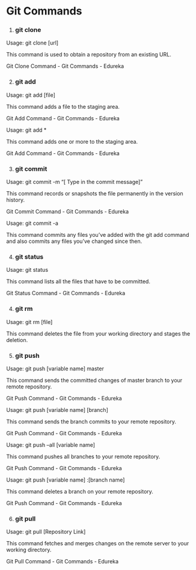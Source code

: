 # Git Commands

1. ### git clone

Usage: git clone [url]  

This command is used to obtain a repository from an existing URL.

Git Clone Command - Git Commands - Edureka

2. ### git add

Usage: git add [file]  

This command adds a file to the staging area.

Git Add Command - Git Commands - Edureka

Usage: git add *  

This command adds one or more to the staging area.

Git Add Command - Git Commands - Edureka

3. ### git commit

Usage: git commit -m “[ Type in the commit message]”  

This command records or snapshots the file permanently in the version history.

Git Commit Command - Git Commands - Edureka

Usage: git commit -a  

This command commits any files you’ve added with the git add command and also commits any files you’ve changed since then.

4. ### git status
Usage: git status  

This command lists all the files that have to be committed.

Git Status Command - Git Commands - Edureka

4. ### git rm

Usage: git rm [file]  

This command deletes the file from your working directory and stages the deletion.

5. ### git push

Usage: git push [variable name] master  

This command sends the committed changes of master branch to your remote repository.

Git Push Command - Git Commands - Edureka

Usage: git push [variable name] [branch]  

This command sends the branch commits to your remote repository.

Git Push Command - Git Commands - Edureka

Usage: git push –all [variable name]  

This command pushes all branches to your remote repository.

Git Push Command - Git Commands - Edureka

Usage: git push [variable name] :[branch name]  

This command deletes a branch on your remote repository.

Git Push Command - Git Commands - Edureka

6. ### git pull

Usage: git pull [Repository Link]  

This command fetches and merges changes on the remote server to your working directory.

Git Pull Command - Git Commands - Edureka